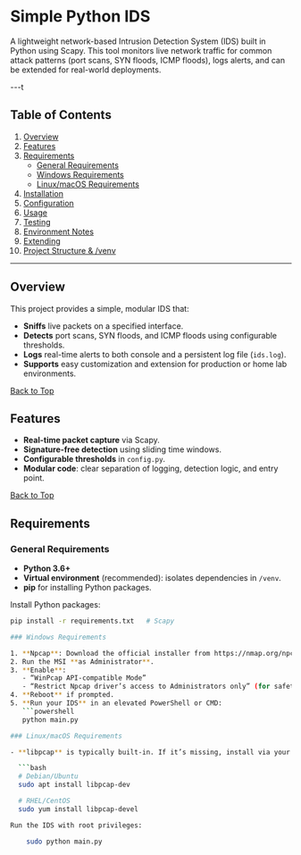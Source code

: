 # Simple Python IDS

A lightweight network-based Intrusion Detection System (IDS) built in Python using Scapy. This tool monitors live network traffic for common attack patterns (port scans, SYN floods, ICMP floods), logs alerts, and can be extended for real-world deployments.

---t

## Table of Contents
1. [Overview](#overview)
2. [Features](#features)
3. [Requirements](#requirements)
   - [General Requirements](#general-requirements)
   - [Windows Requirements](#windows-requirements)
   - [Linux/macOS Requirements](#linuxmacos-requirements)
4. [Installation](#installation)
5. [Configuration](#configuration)
6. [Usage](#usage)
7. [Testing](#testing)
8. [Environment Notes](#environment-notes)
9. [Extending](#extending)
10. [Project Structure & /venv](#project-structure--venv)

---

## Overview
This project provides a simple, modular IDS that:
- **Sniffs** live packets on a specified interface.
- **Detects** port scans, SYN floods, and ICMP floods using configurable thresholds.
- **Logs** real-time alerts to both console and a persistent log file (`ids.log`).
- **Supports** easy customization and extension for production or home lab environments.

[Back to Top](#table-of-contents)

## Features
- **Real-time packet capture** via Scapy.
- **Signature-free detection** using sliding time windows.
- **Configurable thresholds** in `config.py`.
- **Modular code**: clear separation of logging, detection logic, and entry point.

[Back to Top](#table-of-contents)

## Requirements

### General Requirements
- **Python 3.6+**
- **Virtual environment** (recommended): isolates dependencies in `/venv`.
- **pip** for installing Python packages.

Install Python packages:
```bash
pip install -r requirements.txt   # Scapy

### Windows Requirements

1. **Npcap**: Download the official installer from https://nmap.org/npcap/.  
2. Run the MSI **as Administrator**.  
3. **Enable**:  
   - “WinPcap API-compatible Mode”  
   - “Restrict Npcap driver’s access to Administrators only” (for safety)  
4. **Reboot** if prompted.  
5. **Run your IDS** in an elevated PowerShell or CMD:
   ```powershell
   python main.py

### Linux/macOS Requirements

- **libpcap** is typically built-in. If it’s missing, install via your package manager:

  ```bash
  # Debian/Ubuntu
  sudo apt install libpcap-dev

  # RHEL/CentOS
  sudo yum install libpcap-devel

Run the IDS with root privileges:

    sudo python main.py